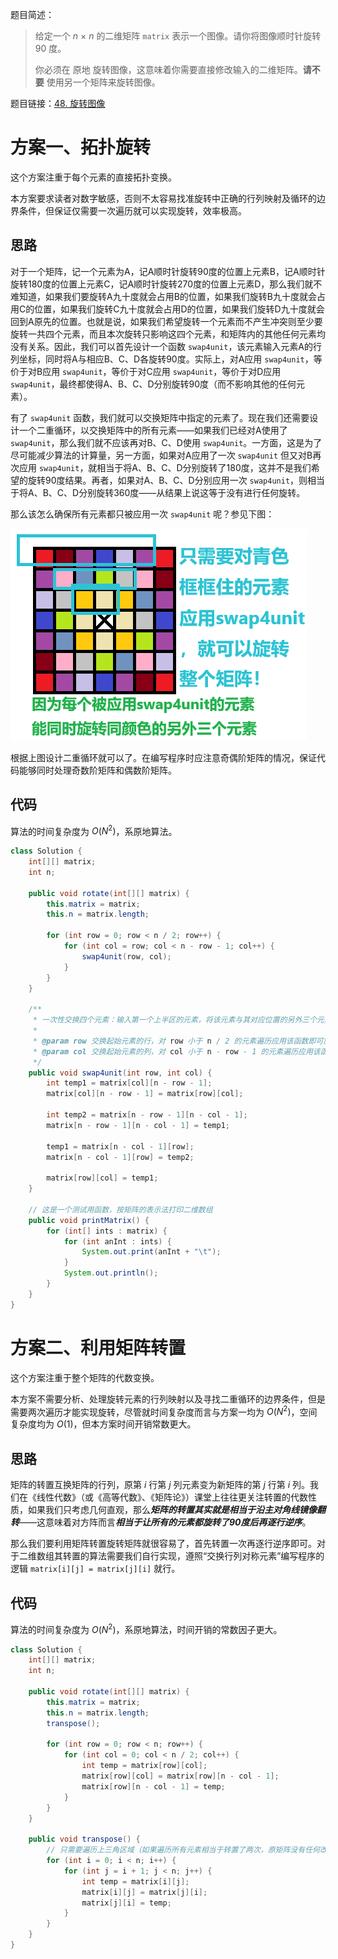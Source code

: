 题目简述：

> 给定一个 *n* × *n* 的二维矩阵 `matrix` 表示一个图像。请你将图像顺时针旋转 90 度。
>
> 你必须在 原地 旋转图像，这意味着你需要直接修改输入的二维矩阵。**请不要** 使用另一个矩阵来旋转图像。

题目链接：[48. 旋转图像](https://leetcode.cn/problems/rotate-image/)

# 方案一、拓扑旋转

这个方案注重于每个元素的直接拓扑变换。

本方案要求读者对数字敏感，否则不太容易找准旋转中正确的行列映射及循环的边界条件，但保证仅需要一次遍历就可以实现旋转，效率极高。

## 思路

对于一个矩阵，记一个元素为A，记A顺时针旋转90度的位置上元素B，记A顺时针旋转180度的位置上元素C，记A顺时针旋转270度的位置上元素D，那么我们就不难知道，如果我们要旋转A九十度就会占用B的位置，如果我们旋转B九十度就会占用C的位置，如果我们旋转C九十度就会占用D的位置，如果我们旋转D九十度就会回到A原先的位置。也就是说，如果我们希望旋转一个元素而不产生冲突则至少要旋转一共四个元素，而且本次旋转只影响这四个元素，和矩阵内的其他任何元素均没有关系。因此，我们可以首先设计一个函数 `swap4unit`，该元素输入元素A的行列坐标，同时将A与相应B、C、D各旋转90度。实际上，对A应用 `swap4unit`，等价于对B应用 `swap4unit`，等价于对C应用 `swap4unit`，等价于对D应用 `swap4unit`，最终都使得A、B、C、D分别旋转90度（而不影响其他的任何元素）。

有了 `swap4unit` 函数，我们就可以交换矩阵中指定的元素了。现在我们还需要设计一个二重循环，以交换矩阵中的所有元素——如果我们已经对A使用了 `swap4unit`，那么我们就不应该再对B、C、D使用 `swap4unit`。一方面，这是为了尽可能减少算法的计算量，另一方面，如果对A应用了一次 `swap4unit` 但又对B再次应用 `swap4unit`，就相当于将A、B、C、D分别旋转了180度，这并不是我们希望的旋转90度结果。再者，如果对A、B、C、D分别应用一次 `swap4unit`，则相当于将A、B、C、D分别旋转360度——从结果上说这等于没有进行任何旋转。

那么该怎么确保所有元素都只被应用一次 `swap4unit` 呢？参见下图：

![旋转矩阵示意图](images/48.png)

根据上图设计二重循环就可以了。在编写程序时应注意奇偶阶矩阵的情况，保证代码能够同时处理奇数阶矩阵和偶数阶矩阵。

## 代码

算法的时间复杂度为 $O(N^2)$，系原地算法。

```java
class Solution {
    int[][] matrix;
    int n;

    public void rotate(int[][] matrix) {
        this.matrix = matrix;
        this.n = matrix.length;

        for (int row = 0; row < n / 2; row++) {
            for (int col = row; col < n - row - 1; col++) {
                swap4unit(row, col);
            }
        }
    }

    /**
     * 一次性交换四个元素：输入第一个上半区的元素，将该元素与其对应位置的另外三个元素均顺时针旋转 90 度
     *
     * @param row 交换起始元素的行，对 row 小于 n / 2 的元素遍历应用该函数即可旋转整个矩阵
     * @param col 交换起始元素的列，对 col 小于 n - row - 1 的元素遍历应用该函数即可旋转整个矩阵
     */
    public void swap4unit(int row, int col) {
        int temp1 = matrix[col][n - row - 1];
        matrix[col][n - row - 1] = matrix[row][col];

        int temp2 = matrix[n - row - 1][n - col - 1];
        matrix[n - row - 1][n - col - 1] = temp1;

        temp1 = matrix[n - col - 1][row];
        matrix[n - col - 1][row] = temp2;

        matrix[row][col] = temp1;
    }

    // 这是一个测试用函数，按矩阵的表示法打印二维数组
    public void printMatrix() {
        for (int[] ints : matrix) {
            for (int anInt : ints) {
                System.out.print(anInt + "\t");
            }
            System.out.println();
        }
    }
}
```

# 方案二、利用矩阵转置

这个方案注重于整个矩阵的代数变换。

本方案不需要分析、处理旋转元素的行列映射以及寻找二重循环的边界条件，但是需要两次遍历才能实现旋转，尽管就时间复杂度而言与方案一均为 $O(N^2)$，空间复杂度均为 $O(1)$，但本方案时间开销常数更大。

## 思路

矩阵的转置互换矩阵的行列，原第 $i$ 行第 $j$ 列元素变为新矩阵的第 $j$ 行第 $i$ 列。我们在《线性代数》（或《高等代数》、《矩阵论》）课堂上往往更关注转置的代数性质，如果我们只考虑几何直观，那么***矩阵的转置其实就是相当于沿主对角线镜像翻转***——这意味着对方阵而言***相当于让所有的元素都旋转了90度后再逐行逆序***。

那么我们要利用矩阵转置旋转矩阵就很容易了，首先转置一次再逐行逆序即可。对于二维数组其转置的算法需要我们自行实现，遵照“交换行列对称元素”编写程序的逻辑 `matrix[i][j] = matrix[j][i]` 就行。

## 代码

算法的时间复杂度为 $O(N^2)$，系原地算法，时间开销的常数因子更大。

```java
class Solution {
    int[][] matrix;
    int n;

    public void rotate(int[][] matrix) {
        this.matrix = matrix;
        this.n = matrix.length;
        transpose();

        for (int row = 0; row < n; row++) {
            for (int col = 0; col < n / 2; col++) {
                int temp = matrix[row][col];
                matrix[row][col] = matrix[row][n - col - 1];
                matrix[row][n - col - 1] = temp;
            }
        }
    }

    public void transpose() {
        // 只需要遍历上三角区域（如果遍历所有元素相当于转置了两次，原矩阵没有任何改变）
        for (int i = 0; i < n; i++) {
            for (int j = i + 1; j < n; j++) {
                int temp = matrix[i][j];
                matrix[i][j] = matrix[j][i];
                matrix[j][i] = temp;
            }
        }
    }
}
```

